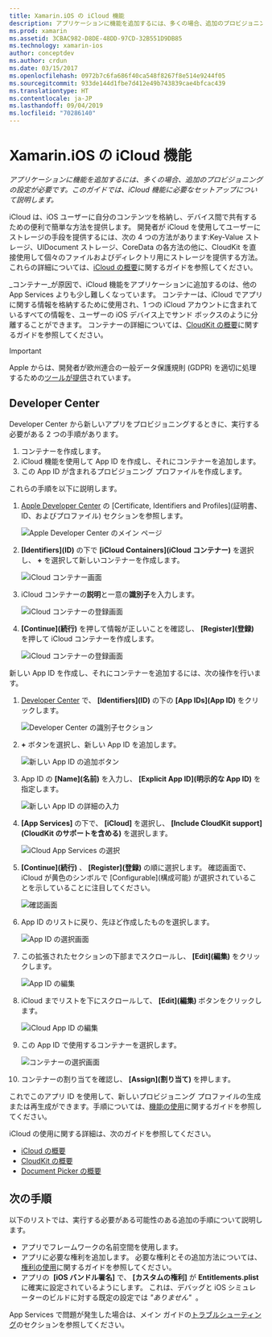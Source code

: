 ```yaml
---
title: Xamarin.iOS の iCloud 機能
description: アプリケーションに機能を追加するには、多くの場合、追加のプロビジョニングの設定が必要です。 このガイドでは、iCloud 機能に必要なセットアップについて説明します。
ms.prod: xamarin
ms.assetid: 3CBAC982-D8DE-48DD-97CD-32B551D9DB85
ms.technology: xamarin-ios
author: conceptdev
ms.author: crdun
ms.date: 03/15/2017
ms.openlocfilehash: 0972b7c6fa686f40ca548f8267f8e514e9244f05
ms.sourcegitcommit: 933de144d1fbe7d412e49b743839cae4bfcac439
ms.translationtype: HT
ms.contentlocale: ja-JP
ms.lasthandoff: 09/04/2019
ms.locfileid: "70286140"
---
```

# <a name="icloud-capabilities-in-xamarinios"></a>Xamarin.iOS の iCloud 機能

_アプリケーションに機能を追加するには、多くの場合、追加のプロビジョニングの設定が必要です。このガイドでは、iCloud 機能に必要なセットアップについて説明します。_

iCloud は、iOS ユーザーに自分のコンテンツを格納し、デバイス間で共有するための便利で簡単な方法を提供します。 開発者が iCloud を使用してユーザーにストレージの手段を提供するには、次の 4 つの方法があります:Key-Value ストレージ、UIDocument ストレージ、CoreData の各方法の他に、CloudKit を直接使用して個々のファイルおよびディレクトリ用にストレージを提供する方法。 これらの詳細については、[iCloud の概要](~/ios/data-cloud/introduction-to-icloud.md)に関するガイドを参照してください。

_コンテナー_が原因で、iCloud 機能をアプリケーションに追加するのは、他の App Services よりも少し難しくなっています。 コンテナーは、iCloud でアプリに関する情報を格納するために使用され、1 つの iCloud アカウントに含まれているすべての情報を、ユーザーの iOS デバイス上でサンド ボックスのように分離することができます。 コンテナーの詳細については、[CloudKit の概要](~/ios/data-cloud/intro-to-cloudkit.md)に関するガイドを参照してください。

> [!IMPORTANT]
> Apple からは、開発者が欧州連合の一般データ保護規則 (GDPR) を適切に処理するための[ツールが提供](https://developer.apple.com/support/allowing-users-to-manage-data/)されています。

<a name="icloud-developer-center" />

## <a name="developer-center"></a>Developer Center

Developer Center から新しいアプリをプロビジョニングするときに、実行する必要がある 2 つの手順があります。

1. コンテナーを作成します。
2. iCloud 機能を使用して App ID を作成し、それにコンテナーを追加します。
3. この App ID が含まれるプロビジョニング プロファイルを作成します。

これらの手順を以下に説明します。

1. [Apple Developer Center](https://developer.apple.com/account/) の [Certificate, Identifiers and Profiles]\(証明書、ID、およびプロファイル\) セクションを参照します。 
    
     ![Apple Developer Center のメイン ページ](icloud-capabilities-images/image22.png)

2. **[Identifiers]\(ID\)** の下で **[iCloud Containers]\(iCloud コンテナー\)** を選択し、 **+** を選択して新しいコンテナーを作成します。  
    
    ![iCloud コンテナー画面](icloud-capabilities-images/image23.png)

3. iCloud コンテナーの**説明**と一意の**識別子**を入力します。 
    
    ![iCloud コンテナーの登録画面](icloud-capabilities-images/image24.png)

4. **[Continue]\(続行\)** を押して情報が正しいことを確認し、 **[Register]\(登録\)** を押して iCloud コンテナーを作成します。  
    
    ![iCloud コンテナーの登録画面](icloud-capabilities-images/image25.png)

新しい App ID を作成し、それにコンテナーを追加するには、次の操作を行います。

1. [Developer Center](https://developer.apple.com/account/) で、 **[Identifiers]\(ID\)** の下の **[App IDs]\(App ID\)** をクリックします。 
    
    ![Developer Center の識別子セクション](icloud-capabilities-images/image26.png)

2. **+** ボタンを選択し、新しい App ID を追加します。 
    
    ![新しい App ID の追加ボタン](icloud-capabilities-images/image27.png)

3. App ID の **[Name]\(名前\)** を入力し、 **[Explicit App ID]\(明示的な App ID\)** を指定します。
    
    ![新しい App ID の詳細の入力](icloud-capabilities-images/image28.png)

4. **[App Services]** の下で、 **[iCloud]** を選択し、 **[Include CloudKit support]\(CloudKit のサポートを含める\)** を選択します。
    
    ![iCloud App Services の選択](icloud-capabilities-images/image29.png)

5. **[Continue]\(続行\)** 、 **[Register]\(登録\)** の順に選択します。 確認画面で、iCloud が黄色のシンボルで [Configurable]\(構成可能\) が選択されていることを示していることに注目してください。   
    
    ![確認画面](icloud-capabilities-images/image30.png)

6. App ID のリストに戻り、先ほど作成したものを選択します。 
    
    ![App ID の選択画面](icloud-capabilities-images/image31.png)

7. この拡張されたセクションの下部までスクロールし、 **[Edit]\(編集\)** をクリックします。
    
    ![App ID の編集](icloud-capabilities-images/image32.png)

8. iCloud までリストを下にスクロールして、 **[Edit]\(編集\)** ボタンをクリックします。  
    
    ![iCloud App ID の編集](icloud-capabilities-images/image33.png)

9. この App ID で使用するコンテナーを選択します。  
    
    ![コンテナーの選択画面](icloud-capabilities-images/image34.png)

10. コンテナーの割り当てを確認し、 **[Assign]\(割り当て\)** を押します。
 
これでこのアプリ ID を使用して、新しいプロビジョニング プロファイルの生成または再生成ができます。手順については、[機能の使用](~/ios/deploy-test/provisioning/capabilities/index.md)に関するガイドを参照してください。 

iCloud の使用に関する詳細は、次のガイドを参照してください。

* [iCloud の概要](~/ios/data-cloud/introduction-to-icloud.md)
* [CloudKit の概要](~/ios/data-cloud/intro-to-cloudkit.md)
* [Document Picker の概要](~/ios/platform/document-picker.md)

## <a name="next-steps"></a>次の手順
 
以下のリストでは、実行する必要がある可能性のある追加の手順について説明します。

* アプリでフレームワークの名前空間を使用します。
* アプリに必要な権利を追加します。 必要な権利とその追加方法については、[権利の使用](~/ios/deploy-test/provisioning/entitlements.md)に関するガイドを参照してください。
* アプリの  **[iOS バンドル署名]** で、 **[カスタムの権利]** が **Entitlements.plist** に確実に設定されているようにします。 これは、デバッグと iOS シミュレーターのビルドに対する既定の設定では _"ありません"_  。

App Services で問題が発生した場合は、メイン ガイドの[トラブルシューティング](~/ios/deploy-test/provisioning/capabilities/index.md)のセクションを参照してください。
